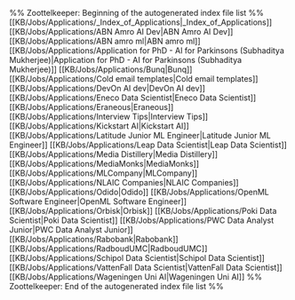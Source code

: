 %% Zoottelkeeper: Beginning of the autogenerated index file list  %%
 [[KB/Jobs/Applications/_Index_of_Applications|_Index_of_Applications]]
 [[KB/Jobs/Applications/ABN Amro AI Dev|ABN Amro AI Dev]]
 [[KB/Jobs/Applications/ABN amro ml|ABN amro ml]]
 [[KB/Jobs/Applications/Application for PhD - AI for Parkinsons (Subhaditya Mukherjee)|Application for PhD - AI for Parkinsons (Subhaditya Mukherjee)]]
 [[KB/Jobs/Applications/Bunq|Bunq]]
 [[KB/Jobs/Applications/Cold email templates|Cold email templates]]
 [[KB/Jobs/Applications/DevOn AI dev|DevOn AI dev]]
 [[KB/Jobs/Applications/Eneco Data Scientist|Eneco Data Scientist]]
 [[KB/Jobs/Applications/Eraneous|Eraneous]]
 [[KB/Jobs/Applications/Interview Tips|Interview Tips]]
 [[KB/Jobs/Applications/Kickstart AI|Kickstart AI]]
 [[KB/Jobs/Applications/Latitude Junior ML Engineer|Latitude Junior ML Engineer]]
 [[KB/Jobs/Applications/Leap Data Scientist|Leap Data Scientist]]
 [[KB/Jobs/Applications/Media Distillery|Media Distillery]]
 [[KB/Jobs/Applications/MediaMonks|MediaMonks]]
 [[KB/Jobs/Applications/MLCompany|MLCompany]]
 [[KB/Jobs/Applications/NLAIC Companies|NLAIC Companies]]
 [[KB/Jobs/Applications/Odido|Odido]]
 [[KB/Jobs/Applications/OpenML Software Engineer|OpenML Software Engineer]]
 [[KB/Jobs/Applications/Orbisk|Orbisk]]
 [[KB/Jobs/Applications/Poki Data Scientist|Poki Data Scientist]]
 [[KB/Jobs/Applications/PWC Data Analyst Junior|PWC Data Analyst Junior]]
 [[KB/Jobs/Applications/Rabobank|Rabobank]]
 [[KB/Jobs/Applications/RadboudUMC|RadboudUMC]]
 [[KB/Jobs/Applications/Schipol Data Scientist|Schipol Data Scientist]]
 [[KB/Jobs/Applications/VattenFall Data Scientist|VattenFall Data Scientist]]
 [[KB/Jobs/Applications/Wageningen Uni AI|Wageningen Uni AI]]
%% Zoottelkeeper: End of the autogenerated index file list  %%

